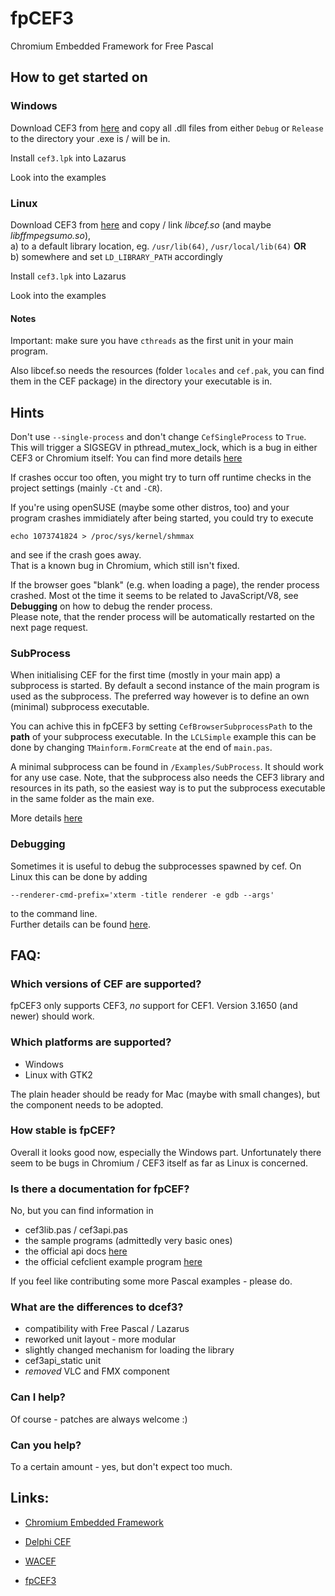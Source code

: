 fpCEF3
======

Chromium Embedded Framework for Free Pascal

## How to get started on
### Windows
Download CEF3 from [here][1] and copy all .dll files from either `Debug` or `Release` to the directory your .exe is / will be in.

Install `cef3.lpk` into Lazarus

Look into the examples

### Linux
Download CEF3 from [here][1] and copy / link _libcef.so_ (and maybe _libffmpegsumo.so_),  
  a) to a default library location, eg. `/usr/lib(64)`, `/usr/local/lib(64)` __OR__  
  b) somewhere and set `LD_LIBRARY_PATH` accordingly

Install `cef3.lpk` into Lazarus

Look into the examples

#### Notes
Important: make sure you have `cthreads` as the first unit in your main program.

Also libcef.so needs the resources (folder `locales` and `cef.pak`, you can find them in the CEF package) in the directory your executable is in.

## Hints

Don't use `--single-process` and don't change `CefSingleProcess` to `True`.  
This will trigger a SIGSEGV in pthread_mutex_lock, which is a bug in either CEF3 or Chromium itself: You can find more details [here][4]

If crashes occur too often, you might try to turn off runtime checks in the project settings (mainly `-Ct` and `-CR`).

If you're using openSUSE (maybe some other distros, too) and your program crashes immidiately after being started, you could try to execute
```shell
echo 1073741824 > /proc/sys/kernel/shmmax
```
and see if the crash goes away.  
That is a known bug in Chromium, which still isn't fixed.

If the browser goes "blank" (e.g. when loading a page), the render process crashed.
Most ot the time it seems to be related to JavaScript/V8, see **Debugging**  on how to debug the render process.  
Please note, that the render process will be automatically restarted on the next page request.


### SubProcess
When initialising CEF for the first time (mostly in your main app) a subprocess is started. By default a second instance of the main program is used as the subprocess.
The preferred way however is to define an own (minimal) subprocess executable.

You can achive this in fpCEF3 by setting `CefBrowserSubprocessPath` to the **path** of your subprocess executable.
In the `LCLSimple` example this can be done by changing `TMainform.FormCreate` at the end of `main.pas`.

A minimal subprocess can be found in `/Examples/SubProcess`. It should work for any use case.
Note, that the subprocess also needs the CEF3 library and resources in its path, so the easiest way is to put the subprocess executable in the same folder as the main exe.

More details [here][5]

### Debugging
Sometimes it is useful to debug the subprocesses spawned by cef. On Linux this can be done by adding
```shell
--renderer-cmd-prefix='xterm -title renderer -e gdb --args'
```
to the command line.  
Further details can be found [here][6].


## FAQ:
### Which versions of CEF are supported?

fpCEF3 only supports CEF3, *no* support for CEF1.
Version 3.1650 (and newer) should work.

### Which platforms are supported?

- Windows
- Linux with GTK2

The plain header should be ready for Mac (maybe with small changes), but the component needs to be adopted.

### How stable is fpCEF?
Overall it looks good now, especially the Windows part.
Unfortunately there seem to be bugs in Chromium / CEF3 itself as far as Linux is concerned.

### Is there a documentation for fpCEF?
No, but you can find information in

- cef3lib.pas / cef3api.pas
- the sample programs (admittedly very basic ones)
- the official api docs [here][2]
- the official cefclient example program [here][3]

If you feel like contributing some more Pascal examples - please do.

### What are the differences to dcef3?
- compatibility with Free Pascal / Lazarus
- reworked unit layout - more modular
- slightly changed mechanism for loading the library
- cef3api_static unit
- _removed_ VLC and FMX component

### Can I help?
Of course - patches are always welcome :)

### Can you help?
To a certain amount - yes, but don't expect too much.

## Links:
 *  [Chromium Embedded Framework](http://code.google.com/p/chromiumembedded)
 *  [Delphi CEF](http://code.google.com/p/dcef3)
 *  [WACEF](https://bitbucket.org/WaspAce/wacef)

 *  [fpCEF3](http://github.com/dliw/fpCEF3)

[1]:http://www.magpcss.net/cef_downloads
[2]:http://magpcss.org/ceforum/apidocs3/
[3]:http://code.google.com/p/chromiumembedded/source/browse/#svn%2Ftrunk%2Fcef3%2Ftests%2Fcefclient
[4]:https://code.google.com/p/chromiumembedded/issues/detail?id=976
[5]:https://code.google.com/p/chromiumembedded/wiki/Architecture#CEF3
[6]:https://code.google.com/p/chromium/wiki/LinuxDebugging
